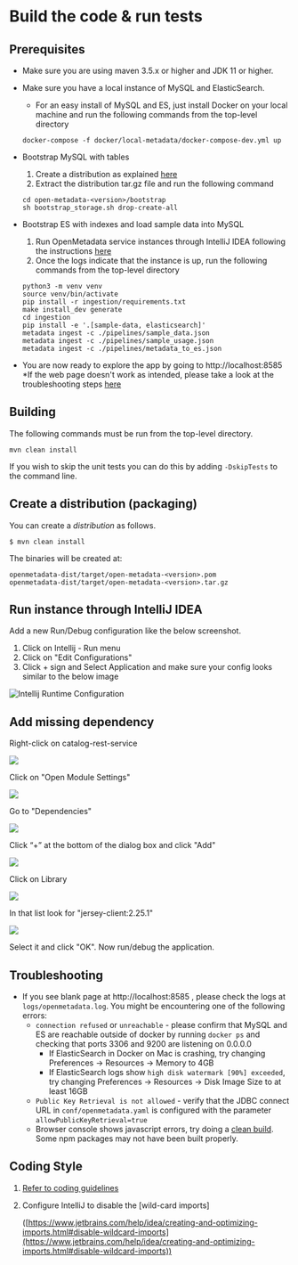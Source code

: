 # Build the code & run tests

## Prerequisites

* Make sure you are using maven 3.5.x or higher and JDK 11 or higher.
*   Make sure you have a local instance of MySQL and ElasticSearch.

    * For an easy install of MySQL and ES, just install Docker on your local machine and run the following commands from the top-level directory

    ```
    docker-compose -f docker/local-metadata/docker-compose-dev.yml up
    ```
*   Bootstrap MySQL with tables

    1. Create a distribution as explained [here](build-code-run-tests.md#create-a-distribution-packaging)
    2. Extract the distribution tar.gz file and run the following command

    ```
    cd open-metadata-<version>/bootstrap
    sh bootstrap_storage.sh drop-create-all
    ```
*   Bootstrap ES with indexes and load sample data into MySQL

    1. Run OpenMetadata service instances through IntelliJ IDEA following the instructions [here](build-code-run-tests.md#run-instance-through-intellij-idea)
    2. Once the logs indicate that the instance is up, run the following commands from the top-level directory

    ```
    python3 -m venv venv
    source venv/bin/activate
    pip install -r ingestion/requirements.txt
    make install_dev generate
    cd ingestion
    pip install -e '.[sample-data, elasticsearch]'
    metadata ingest -c ./pipelines/sample_data.json
    metadata ingest -c ./pipelines/sample_usage.json
    metadata ingest -c ./pipelines/metadata_to_es.json
    ```
* You are now ready to explore the app by going to http://localhost:8585 \*If the web page doesn't work as intended, please take a look at the troubleshooting steps [here](build-code-run-tests.md#troubleshooting)

## Building

The following commands must be run from the top-level directory.

`mvn clean install`

If you wish to skip the unit tests you can do this by adding `-DskipTests` to the command line.

## Create a distribution (packaging)

You can create a _distribution_ as follows.

```
$ mvn clean install
```

The binaries will be created at:

```
openmetadata-dist/target/open-metadata-<version>.pom
openmetadata-dist/target/open-metadata-<version>.tar.gz
```

## Run instance through IntelliJ IDEA

Add a new Run/Debug configuration like the below screenshot.

1. Click on Intellij - Run menu
2. Click on "Edit Configurations"
3. Click + sign and Select Application and make sure your config looks similar to the below image

![Intellij Runtime Configuration](<../../.gitbook/assets/Intellij-Runtime Config.png>)

## Add missing dependency

Right-click on catalog-rest-service

![](../../.gitbook/assets/image-1-.png)

Click on "Open Module Settings"

![](../../.gitbook/assets/image-2-.png)

Go to "Dependencies"

![](../../.gitbook/assets/image-3-.png)

Click “+” at the bottom of the dialog box and click "Add"

![](../../.gitbook/assets/image-4-.png)

Click on Library

![](../../.gitbook/assets/image-5-.png)

In that list look for "jersey-client:2.25.1"

![](../../.gitbook/assets/image-6-.png)

Select it and click "OK". Now run/debug the application.

## Troubleshooting

* If you see blank page at http://localhost:8585 , please check the logs at `logs/openmetadata.log`. You might be encountering one of the following errors:
  * `connection refused` or `unreachable` - please confirm that MySQL and ES are reachable outside of docker by running `docker ps` and checking that ports 3306 and 9200 are listening on 0.0.0.0
    * If ElasticSearch in Docker on Mac is crashing, try changing Preferences -> Resources -> Memory to 4GB
    * If ElasticSearch logs show `high disk watermark [90%] exceeded`, try changing Preferences -> Resources -> Disk Image Size to at least 16GB
  * `Public Key Retrieval is not allowed` - verify that the JDBC connect URL in `conf/openmetadata.yaml` is configured with the parameter `allowPublicKeyRetrieval=true`
  * Browser console shows javascript errors, try doing a [clean build](build-code-run-tests.md#building). Some npm packages may not have been built properly.

## Coding Style

1. [Refer to coding guidelines](docs/open-source-community/developer/backend/coding-style.md)
2.  Configure IntelliJ to disable the \[wild-card imports]

    ([https://www.jetbrains.com/help/idea/creating-and-optimizing-imports.html#disable-wildcard-imports](https://www.jetbrains.com/help/idea/creating-and-optimizing-imports.html#disable-wildcard-imports))
